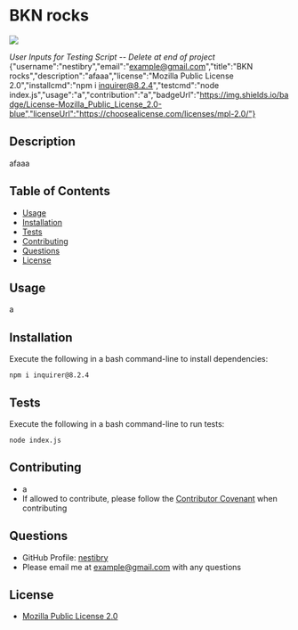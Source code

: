 # BKN rocks

![](https://img.shields.io/badge/License-Mozilla_Public_License_2.0-blue)

*User Inputs for Testing Script -- Delete at end of project*
{"username":"nestibry","email":"example@gmail.com","title":"BKN rocks","description":"afaaa","license":"Mozilla Public License 2.0","installcmd":"npm i inquirer@8.2.4","testcmd":"node index.js","usage":"a","contribution":"a","badgeUrl":"https://img.shields.io/badge/License-Mozilla_Public_License_2.0-blue","licenseUrl":"https://choosealicense.com/licenses/mpl-2.0/"}

## Description

afaaa

## Table of Contents

- [Usage](#usage)
- [Installation](#installation)
- [Tests](#tests)
- [Contributing](#contributing)
- [Questions](#questions)
- [License](#license)

## Usage

a

## Installation

Execute the following in a bash command-line to install dependencies:
```
npm i inquirer@8.2.4
```

## Tests

Execute the following in a bash command-line to run tests:
```
node index.js
```

## Contributing

- a
- If allowed to contribute, please follow the [Contributor Covenant](https://www.contributor-covenant.org/) when contributing


## Questions

- GitHub Profile: [nestibry](https://github.com/nestibry)
- Please email me at [example@gmail.com](mailto:example@gmail.com) with any questions

## License

- [Mozilla Public License 2.0](https://choosealicense.com/licenses/mpl-2.0/)




